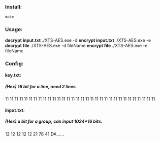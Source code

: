 ### Install:
	make

### Usage: 
**decrypt input.txt**	./XTS-AES.exe -d
**encrypt input.txt**	./XTS-AES.exe -e
**decrypt file**	./XTS-AES.exe -d fileName
**encrypt file**	./XTS-AES.exe -e fileName

### Config:

#### key.txt: 
##### (Hex) 16 bit for a line, need 2 lines
11 11 11 11 11 11 11 11 11 11 11 11 11 11 11 11
11 11 11 11 11 11 11 11 11 11 11 11 11 11 11 11

#### input.txt: 
##### (Hex) a bit for a group, can input 1024*16 bits. 
12 12 12 12 12 21 78 41 DA ..... 



